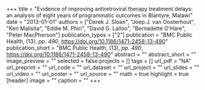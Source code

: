 +++
title = "Evidence of improving antiretroviral therapy treatment delays: an analysis of eight years of programmatic outcomes in Blantyre, Malawi"
date = "2013-01-01"
authors = ["Derek J. Sloan", "Joep J. van Oosterhout", "Ken Malisita", "Eddie M. Phiri", "David G. Lalloo", "Bernadette O'Hare", "Peter MacPherson"]
publication_types = ["2"]
publication = "BMC Public Health, (13), _pp. 490_, https://doi.org/10.1186/1471-2458-13-490"
publication_short = "BMC Public Health, (13), _pp. 490_, https://doi.org/10.1186/1471-2458-13-490"
abstract = ""
abstract_short = ""
image_preview = ""
selected = false
projects = []
tags = []
url_pdf = "NA"
url_preprint = ""
url_code = ""
url_dataset = ""
url_project = ""
url_slides = ""
url_video = ""
url_poster = ""
url_source = ""
math = true
highlight = true
[header]
image = ""
caption = ""
+++
